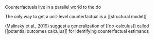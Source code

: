 Counterfactuals live in a parallel world to the do

The only way to get a unit-level counterfactual is a [[structural model]]

(Malinsky et al., 2019) suggest a generalization of [[do-calculus]] called [[potential outcomes  calculus]] for identifying counterfactual estimands